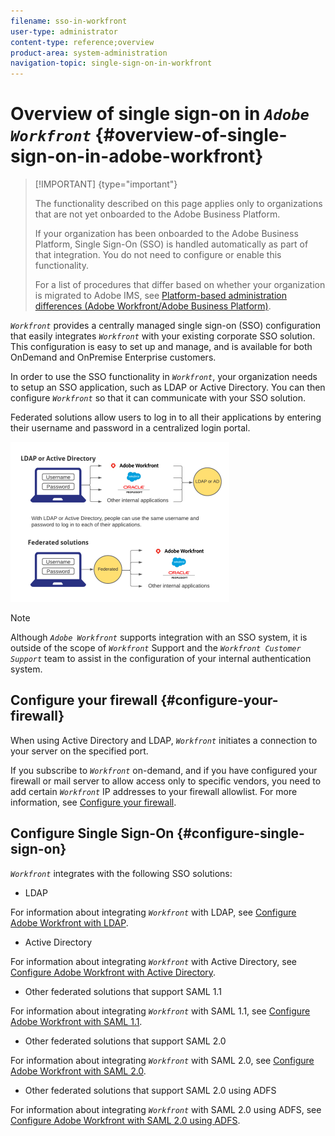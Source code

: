 ```yaml
---
filename: sso-in-workfront
user-type: administrator
content-type: reference;overview
product-area: system-administration
navigation-topic: single-sign-on-in-workfront
---
```




# Overview of single sign-on in *`Adobe Workfront`* {#overview-of-single-sign-on-in-adobe-workfront}



>[!IMPORTANT] {type="important"}
>
>The functionality described on this page applies only to organizations that are not yet onboarded to the Adobe Business Platform.
>
>
>If your organization has been onboarded to the Adobe Business Platform, Single Sign-On (SSO) is handled automatically as part of that integration. You do not need to configure or enable this functionality.
>
>
>For a list of procedures that differ based on whether your organization is migrated to Adobe IMS, see [Platform-based administration differences (Adobe Workfront/Adobe Business Platform)](actions-in-admin-console.md).



*`Workfront`* provides a centrally managed single sign-on (SSO) configuration that easily integrates *`Workfront`* with your existing corporate SSO solution. This configuration is easy to set up and manage, and is available for both OnDemand and OnPremise Enterprise customers.


In order to use the SSO functionality in *`Workfront`*, your organization needs to setup an SSO application, such as LDAP or Active Directory. You can then configure *`Workfront`* so that it can communicate with your SSO solution.


Federated solutions allow users to log in to all their applications by entering their username and password in a centralized login portal.


![](assets/overview-sso-wf-350x256.png)




>[!NOTE]
>
>Although *`Adobe Workfront`* supports integration with an SSO system, it is outside of the scope of *`Workfront`* Support and the *`Workfront Customer Support`* team to assist in the configuration of your internal authentication system.




## Configure your firewall {#configure-your-firewall}

When using Active Directory and LDAP, *`Workfront`* initiates a connection to your server on the specified port.


If you subscribe to *`Workfront`* on-demand, and if you have configured your firewall or mail server to allow access only to specific vendors, you need to add certain *`Workfront`* IP addresses to your firewall allowlist. For more information, see [Configure your firewall](configure-your-firewall.md).


## Configure Single Sign-On {#configure-single-sign-on}

*`Workfront`* integrates with the following SSO solutions:



*  LDAP  



  For information about integrating *`Workfront`* with LDAP, see [Configure Adobe Workfront with LDAP](configure-workfront-ldap.md).

*  Active Directory  



  For information about integrating *`Workfront`* with Active Directory, see [Configure Adobe Workfront with Active Directory](configure-workfront-ad.md).

*  Other federated solutions that support SAML 1.1  



  For information about integrating *`Workfront`* with SAML 1.1, see [Configure Adobe Workfront with SAML 1.1](configure-workfront-saml-1.1.md).

*  Other federated solutions that support SAML 2.0  



  For information about integrating *`Workfront`* with SAML 2.0, see [Configure Adobe Workfront with SAML 2.0](configure-workfront-saml-2.md).

*  Other federated solutions that support SAML 2.0 using ADFS  



  For information about integrating *`Workfront`* with SAML 2.0 using ADFS, see [Configure Adobe Workfront with SAML 2.0 using ADFS](configure-workfront-saml-2-adfs.md).




